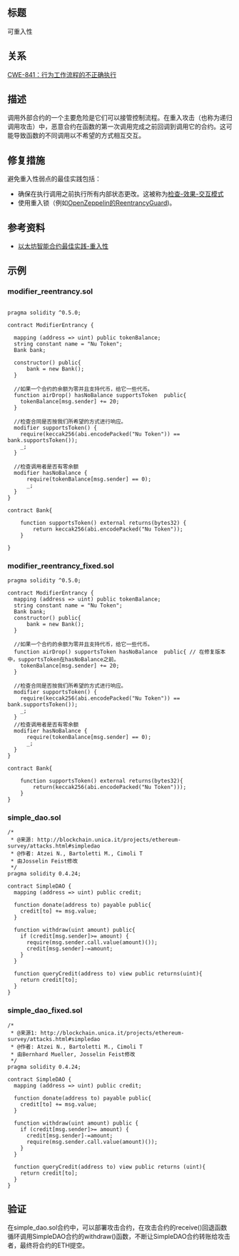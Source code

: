 ## 标题
可重入性

## 关系
[CWE-841：行为工作流程的不正确执行](https://cwe.mitre.org/data/definitions/347.html)

## 描述
调用外部合约的一个主要危险是它们可以接管控制流程。在重入攻击（也称为递归调用攻击）中，恶意合约在函数的第一次调用完成之前回调到调用它的合约。这可能导致函数的不同调用以不希望的方式相互交互。

## 修复措施
避免重入性弱点的最佳实践包括：

* 确保在执行调用之前执行所有内部状态更改。这被称为[检查-效果-交互模式](https://solidity.readthedocs.io/en/latest/security-considerations.html#use-the-checks-effects-interactions-pattern)
* 使用重入锁（例如[OpenZeppelin的ReentrancyGuard](https://github.com/OpenZeppelin/openzeppelin-contracts/blob/master/contracts/security/ReentrancyGuard.sol）))。
## 参考资料
* [以太坊智能合约最佳实践-重入性](https://consensys.github.io/smart-contract-best-practices/attacks/reentrancy/)
## 示例
### modifier_reentrancy.sol
``` solidity

pragma solidity ^0.5.0;

contract ModifierEntrancy {

  mapping (address => uint) public tokenBalance;
  string constant name = "Nu Token";
  Bank bank;

  constructor() public{
      bank = new Bank();
  }

  //如果一个合约的余额为零并且支持代币，给它一些代币。
  function airDrop() hasNoBalance supportsToken  public{
    tokenBalance[msg.sender] += 20;
  }

  //检查合同是否按我们所希望的方式进行响应。
  modifier supportsToken() {
    require(keccak256(abi.encodePacked("Nu Token")) == bank.supportsToken());
    _;
  }

  //检查调用者是否有零余额
  modifier hasNoBalance {
      require(tokenBalance[msg.sender] == 0);
      _;
  }
}

contract Bank{

    function supportsToken() external returns(bytes32) {
        return keccak256(abi.encodePacked("Nu Token"));
    }

}
```

### modifier_reentrancy_fixed.sol
``` solidity
pragma solidity ^0.5.0;

contract ModifierEntrancy {
  mapping (address => uint) public tokenBalance;
  string constant name = "Nu Token";
  Bank bank;
  constructor() public{
      bank = new Bank();
  }

  //如果一个合约的余额为零并且支持代币，给它一些代币。
  function airDrop() supportsToken hasNoBalance  public{ // 在修复版本中，supportsToken在hasNoBalance之前。
    tokenBalance[msg.sender] += 20;
  }

  //检查合同是否按我们所希望的方式进行响应。
  modifier supportsToken() {
    require(keccak256(abi.encodePacked("Nu Token")) == bank.supportsToken());
    _;
  }
  //检查调用者是否有零余额
  modifier hasNoBalance {
      require(tokenBalance[msg.sender] == 0);
      _;
  }
}

contract Bank{

    function supportsToken() external returns(bytes32){
        return(keccak256(abi.encodePacked("Nu Token")));
    }
}
```

### simple_dao.sol
``` solidity
/*
 * @来源: http://blockchain.unica.it/projects/ethereum-survey/attacks.html#simpledao
 * @作者: Atzei N., Bartoletti M., Cimoli T
 * 由Josselin Feist修改
 */
pragma solidity 0.4.24;

contract SimpleDAO {
  mapping (address => uint) public credit;

  function donate(address to) payable public{
    credit[to] += msg.value;
  }

  function withdraw(uint amount) public{
    if (credit[msg.sender]>= amount) {
      require(msg.sender.call.value(amount)());
      credit[msg.sender]-=amount;
    }
  }  

  function queryCredit(address to) view public returns(uint){
    return credit[to];
  }
}
```

### simple_dao_fixed.sol
``` solidity
/*
 * @来源1: http://blockchain.unica.it/projects/ethereum-survey/attacks.html#simpledao
 * @作者: Atzei N., Bartoletti M., Cimoli T
 * 由Bernhard Mueller, Josselin Feist修改
 */
pragma solidity 0.4.24;

contract SimpleDAO {
  mapping (address => uint) public credit;

  function donate(address to) payable public{
    credit[to] += msg.value;
  }

  function withdraw(uint amount) public {
    if (credit[msg.sender]>= amount) {
      credit[msg.sender]-=amount;
      require(msg.sender.call.value(amount)());
    }
  }  

  function queryCredit(address to) view public returns (uint){
    return credit[to];
  }
}
```
## 验证
在simple_dao.sol合约中，可以部署攻击合约，在攻击合约的receive()回退函数循环调用SimpleDAO合约的withdraw()函数，不断让SimpleDAO合约转账给攻击者，最终将合约的ETH提空。